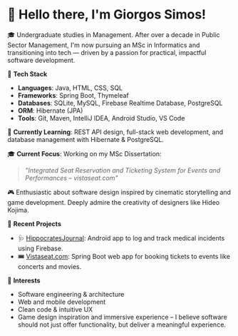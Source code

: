 # 👋 Hello there, I'm Giorgos Simos!

🎓 Undergraduate studies in Management. After over a decade in Public Sector Management, I'm now pursuing an MSc in Informatics and transitioning into tech — driven by a passion for practical, impactful software development.

🔧 **Tech Stack**
- **Languages**: Java, HTML, CSS, SQL
- **Frameworks**: Spring Boot, Thymeleaf
- **Databases**: SQLite, MySQL, Firebase Realtime Database, PostgreSQL
- **ORM**: Hibernate (JPA)
- **Tools**: Git, Maven, IntelliJ IDEA, Android Studio, VS Code

🌱 **Currently Learning**: REST API design, full-stack web development, and database management with Hibernate & PostgreSQL.

🎓 **Current Focus**: 
Working on my MSc Dissertation:
> *"Integrated Seat Reservation and Ticketing System for Events and Performances – vistaseat.com"*

🎮 Enthusiastic about software design inspired by cinematic storytelling and game development. Deeply admire the creativity of designers like Hideo Kojima.

🚀 **Recent Projects**
- 🩺 [HippocratesJournal](https://github.com/GiorgosSimos/MedicalIncidentRecordingApp): Android app to log and track medical incidents using Firebase.
- 🎟️ [Vistaseat.com](https://github.com/GiorgosSimos/Ticketing-Web-App-Vistaseat.com): Spring Boot web app for booking tickets to events like concerts and movies.

🧠 **Interests**
- Software engineering & architecture  
- Web and mobile development  
- Clean code & intuitive UX  
- Game design inspiration and immersive experience – I believe software should not just offer functionality, but deliver a meaningful experience.
  
